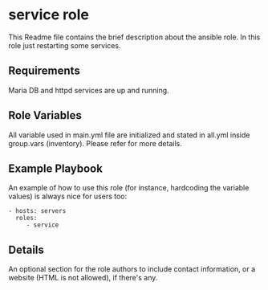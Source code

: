 service role
=========

This Readme file contains the brief description about the ansible role.
In this role just restarting some services.

Requirements
------------

Maria DB and httpd services are up and running.

Role Variables
--------------

All variable used in main.yml file are initialized and stated in all.yml inside group.vars (inventory). Please refer for more details.

Example Playbook
----------------

An example of how to use this role (for instance, hardcoding the variable values) is always nice for users too:

    - hosts: servers
      roles:
         - service

Details
--------

An optional section for the role authors to include contact information, or a website (HTML is not allowed), if there's any.
